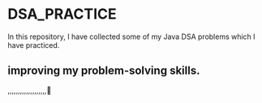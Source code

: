 # DSA_PRACTICE

In this repository, I have collected some of my Java DSA problems which I have practiced.


## improving my problem-solving skills.
,,,,,,,,,,,,,,,,,,,🙂
